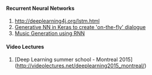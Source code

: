 #### Recurrent Neural Networks
1. http://deeplearning4j.org/lstm.html
2. [Generative NN in Keras to create 'on-the-fly' dialogue](http://neuralniche.com/post/tutorial/)
3. [Music Generation using RNN](https://github.com/MattVitelli/GRUV)

#### Video Lectures
1. [Deep Learning summer school - Montreal 2015] (http://videolectures.net/deeplearning2015_montreal/)
